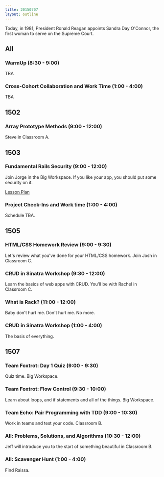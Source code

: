 ```yaml
---
title: 20150707
layout: outline
---
```


Today, in 1981, President Ronald Reagan appoints Sandra Day O'Connor, the first woman to serve on the Supreme Court.


## All

### WarmUp (8:30 - 9:00)

TBA

### Cross-Cohort Collaboration and Work Time (1:00 - 4:00)

TBA


## 1502

### Array Prototype Methods (9:00 - 12:00)

Steve in Classroom A.


## 1503

### Fundamental Rails Security (9:00 - 12:00)

Join Jorge in the Big Workspace. If you like your app, you should put some
security on it.

[Lesson Plan](http://tutorials.jumpstartlab.com/topics/architecture/fundamental_security.html)


### Project Check-Ins and Work time (1:00 - 4:00)

Schedule TBA.

## 1505

### HTML/CSS Homework Review (9:00 - 9:30)

Let's review what you've done for your HTML/CSS homework. Join Josh in
Classroom C.

### CRUD in Sinatra Workshop (9:30 - 12:00)

Learn the basics of web apps with CRUD. You'll be with Rachel in Classroom C.

### What is Rack? (11:00 - 12:00)

Baby don't hurt me. Don't hurt me. No more.

### CRUD in Sinatra Workshop (1:00 - 4:00)

The basis of everything.


## 1507

### Team Foxtrot: Day 1 Quiz (9:00 - 9:30)

Quiz time. Big Workspace.

### Team Foxtrot: Flow Control (9:30 - 10:00)

Learn about loops, and if statements and all of the things. Big Workspace.

### Team Echo: Pair Programming with TDD (9:00 - 10:30)

Work in teams and test your code. Classroom B.

### All: Problems, Solutions, and Algorithms (10:30 - 12:00)

Jeff will introduce you to the start of something beautiful in Classroom B.

### All: Scavenger Hunt (1:00 - 4:00)

Find Raissa.
